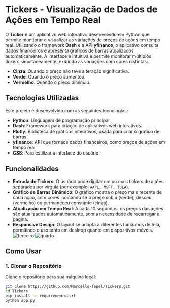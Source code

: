 # Tickers - Visualização de Dados de Ações em Tempo Real

O **Ticker** é um aplicativo web interativo desenvolvido em Python que permite monitorar e visualizar as variações de preços de ações em tempo real. Utilizando o framework **Dash** e a API **yfinance**, o aplicativo consulta dados financeiros e apresenta gráficos de barras atualizados automaticamente. A interface é intuitiva e permite monitorar múltiplos tickers simultaneamente, exibindo as variações com cores distintas:

- **Cinza**: Quando o preço não teve alteração significativa.
- **Verde**: Quando o preço aumentou.
- **Vermelho**: Quando o preço diminuiu.

## Tecnologias Utilizadas

Este projeto é desenvolvido com as seguintes tecnologias:

- **Python**: Linguagem de programação principal.
- **Dash**: Framework para criação de aplicativos web interativos.
- **Plotly**: Biblioteca de gráficos interativos, usada para criar o gráfico de barras.
- **yfinance**: API que fornece dados financeiros, como preços de ações em tempo real.
- **CSS**: Para estilizar a interface do usuário.

## Funcionalidades

- **Entrada de Tickers**: O usuário pode digitar um ou mais tickers de ações separados por vírgula (por exemplo: `AAPL, MSFT, TSLA`).
- **Gráfico de Barras Dinâmico**: O gráfico mostra o preço mais recente de cada ação, com cores indicando se o preço subiu (verde), desceu (vermelho) ou permaneceu constante (cinza).
- **Atualização em Tempo Real**: A cada 10 segundos, os preços das ações são atualizados automaticamente, sem a necessidade de recarregar a página.
- **Responsive Design**: O layout se adapta a diferentes tamanhos de tela, permitindo o uso tanto em desktop quanto em dispositivos móveis.
![terceiro](https://github.com/user-attachments/assets/dab2983f-adf1-443e-a798-2a1c7d0467bc)
![quarto](https://github.com/user-attachments/assets/dcb41e63-9fe5-43d6-81ee-473458ef1bbb)


## Como Usar

### 1. Clonar o Repositório

Clone o repositório para sua máquina local:

```bash
git clone https://github.com/Marcello-Topel/Tickers.git
cd Tickers
pip install -r requirements.txt
python app.py
